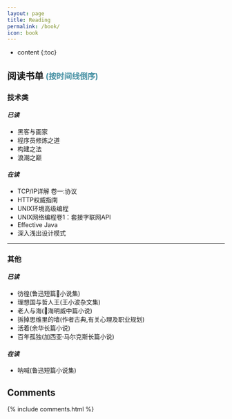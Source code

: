```yaml
---
layout: page
title: Reading
permalink: /book/
icon: book
---
```


* content
{:toc}

## **阅读书单** <font size="4px" color="#4590a3">(按时间线倒序)</font>

### **技术类**

#### *已读*

  * 黑客与画家
  * 程序员修炼之道
  * 构建之法
  * 浪潮之巅

#### *在读*

  * TCP/IP详解 卷一:协议
  * HTTP权威指南
  * UNIX环境高级编程
  * UNIX网络编程卷1：套接字联网API
  * Effective Java
  * 深入浅出设计模式

-------------------

### **其他**

####  *已读*

  * 彷徨(鲁迅短篇小说集)
  * 理想国与哲人王(王小波杂文集)
  * 老人与海(海明威中篇小说)
  * 拆掉思维里的墙(作者古典,有关心理及职业规划)
  * 活着(余华长篇小说)
  * 百年孤独(加西亚·马尔克斯长篇小说)

####  *在读*

  * 呐喊(鲁迅短篇小说集)

## Comments

{% include comments.html %}
